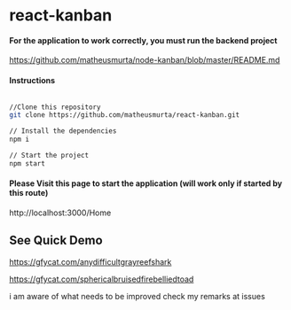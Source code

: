 # react-kanban 

#### For the application to work correctly, you must run the backend project 
https://github.com/matheusmurta/node-kanban/blob/master/README.md

#### Instructions

```sh

//Clone this repository
git clone https://github.com/matheusmurta/react-kanban.git

// Install the dependencies
npm i 

// Start the project
npm start 
```

#### Please Visit this page to start the application (will work only if started by this route)
http://localhost:3000/Home

## See Quick Demo

https://gfycat.com/anydifficultgrayreefshark

https://gfycat.com/sphericalbruisedfirebelliedtoad

i am aware of what needs to be improved check my remarks at issues
